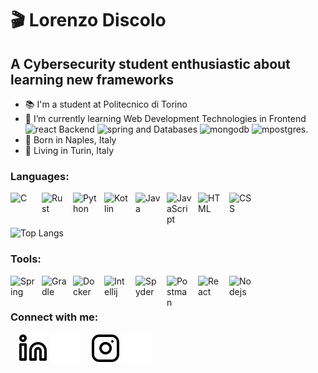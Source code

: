 # 🎬 Lorenzo Discolo

## A Cybersecurity student enthusiastic about learning new frameworks
- 📚 I'm a student at Politecnico di Torino
- 🌱 I’m currently learning Web Development Technologies in Frontend <img src="https://cdn.jsdelivr.net/gh/devicons/devicon@latest/icons/react/react-original-wordmark.svg" alt="react" width="20" height="20" />
Backend  <img src="https://cdn.jsdelivr.net/gh/devicons/devicon@latest/icons/spring/spring-original.svg" alt="spring" width="20" height="20"/> 
and Databases  <img src="https://cdn.jsdelivr.net/gh/devicons/devicon@latest/icons/mongodb/mongodb-plain-wordmark.svg" alt="mongodb" width="20" height="20"/>
<img src="https://cdn.jsdelivr.net/gh/devicons/devicon@latest/icons/postgresql/postgresql-original.svg" alt="mpostgres" width="20" height="20"/>. 
- 🌅 Born in Naples, Italy
- 📌 Living in Turin, Italy


### Languages:
<img align="left" alt="C" width="40px" style="padding-right:10px;" src="https://cdn.jsdelivr.net/gh/devicons/devicon@latest/icons/c/c-original.svg" />
<img align="left" alt="Rust" width="40px" style="padding-right:10px;" src="https://cdn.jsdelivr.net/gh/devicons/devicon@latest/icons/rust/rust-original.svg" />
<img align="left" alt="Python" width="40px" style="padding-right:10px;" src="https://cdn.jsdelivr.net/gh/devicons/devicon@latest/icons/python/python-original.svg" />
<img align="left" alt="Kotlin" width="40px" style="padding-right:10px;" src="https://cdn.jsdelivr.net/gh/devicons/devicon@latest/icons/kotlin/kotlin-original.svg" />
<img align="left" alt="Java" width="40px" style="padding-right:10px;" src="https://cdn.jsdelivr.net/gh/devicons/devicon@latest/icons/java/java-original.svg" />
<img align="left" alt="JavaScript" width="40px" style="padding-right:10px;" src="https://cdn.jsdelivr.net/gh/devicons/devicon/icons/javascript/javascript-plain.svg" />
<img align="left" alt="HTML" width="40px" style="padding-right:10px;" src="https://cdn.jsdelivr.net/gh/devicons/devicon/icons/html5/html5-plain.svg" />
<img align="left" alt="CSS" width="40px" style="padding-right:10px;" src="https://cdn.jsdelivr.net/gh/devicons/devicon/icons/css3/css3-plain.svg" />
<br />

#

![Top Langs](https://github-readme-stats.vercel.app/api/top-langs/?username=lorenzo-discolo&show_icons=true&title_color=f6c32c&icon_color=f6c32c&text_color=9f9f9f&bg_color=151515&count_private=false&layout=compact&exclude_repo=Duck_Hunt)

### Tools:
<img align="left" alt="Spring" width="40px" style="padding-right:10px;" src="https://cdn.jsdelivr.net/gh/devicons/devicon@latest/icons/spring/spring-original.svg" />
<img align="left" alt="Gradle" width="40px" style="padding-right:10px;" src="https://cdn.jsdelivr.net/gh/devicons/devicon@latest/icons/gradle/gradle-original.svg" />
<img align="left" alt="Docker" width="40px" style="padding-right:10px;" src="https://cdn.jsdelivr.net/gh/devicons/devicon@latest/icons/docker/docker-original.svg" />
<img align="left" alt="Intellij" width="40px" style="padding-right:10px;" src="https://cdn.jsdelivr.net/gh/devicons/devicon@latest/icons/intellij/intellij-original.svg" />
<img align="left" alt="Spyder" width="40px" style="padding-right:10px;" src="https://cdn.jsdelivr.net/gh/devicons/devicon@latest/icons/spyder/spyder-original.svg" />
<img align="left" alt="Postman" width="40px" style="padding-right:10px;" src="https://cdn.jsdelivr.net/gh/devicons/devicon@latest/icons/postman/postman-original.svg" />
<img align="left" alt="React" width="40px" style="padding-right:10px;" src="https://cdn.jsdelivr.net/gh/devicons/devicon@latest/icons/react/react-original.svg" />
<img align="left" alt="Nodejs" width="40px" style="padding-right:10px;" src="https://cdn.jsdelivr.net/gh/devicons/devicon@latest/icons/nodejs/nodejs-original.svg" />
<br />

#

### Connect with me:

&nbsp;&nbsp;
[![website](./img/linkedin-light.svg)](https://www.linkedin.com/in/lorenzo-discolo#gh-light-mode-only)
[![website](./img/linkedin-dark.svg)](https://www.linkedin.com/in/lorenzo-discolo/#gh-dark-mode-only)
&nbsp;&nbsp;
[![website](./img/instagram-light.svg)](https://www.instagram.com/lorenzo.discolo/#gh-light-mode-only)
[![website](./img/instagram-dark.svg)](https://www.instagram.com/lorenzo.discolo/#gh-dark-mode-only)
